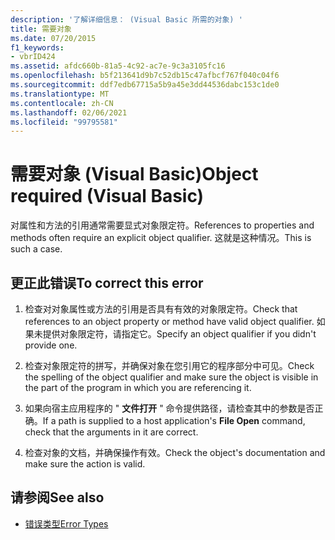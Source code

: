 ```yaml
---
description: '了解详细信息： (Visual Basic 所需的对象) '
title: 需要对象
ms.date: 07/20/2015
f1_keywords:
- vbrID424
ms.assetid: afdc660b-81a5-4c92-ac7e-9c3a3105fc16
ms.openlocfilehash: b5f213641d9b7c52db15c47afbcf767f040c04f6
ms.sourcegitcommit: ddf7edb67715a5b9a45e3dd44536dabc153c1de0
ms.translationtype: MT
ms.contentlocale: zh-CN
ms.lasthandoff: 02/06/2021
ms.locfileid: "99795581"
---
```

# <a name="object-required-visual-basic"></a><span data-ttu-id="99650-103">需要对象 (Visual Basic)</span><span class="sxs-lookup"><span data-stu-id="99650-103">Object required (Visual Basic)</span></span>

<span data-ttu-id="99650-104">对属性和方法的引用通常需要显式对象限定符。</span><span class="sxs-lookup"><span data-stu-id="99650-104">References to properties and methods often require an explicit object qualifier.</span></span> <span data-ttu-id="99650-105">这就是这种情况。</span><span class="sxs-lookup"><span data-stu-id="99650-105">This is such a case.</span></span>  
  
## <a name="to-correct-this-error"></a><span data-ttu-id="99650-106">更正此错误</span><span class="sxs-lookup"><span data-stu-id="99650-106">To correct this error</span></span>  
  
1. <span data-ttu-id="99650-107">检查对对象属性或方法的引用是否具有有效的对象限定符。</span><span class="sxs-lookup"><span data-stu-id="99650-107">Check that references to an object property or method have valid object qualifier.</span></span> <span data-ttu-id="99650-108">如果未提供对象限定符，请指定它。</span><span class="sxs-lookup"><span data-stu-id="99650-108">Specify an object qualifier if you didn't provide one.</span></span>  
  
2. <span data-ttu-id="99650-109">检查对象限定符的拼写，并确保对象在您引用它的程序部分中可见。</span><span class="sxs-lookup"><span data-stu-id="99650-109">Check the spelling of the object qualifier and make sure the object is visible in the part of the program in which you are referencing it.</span></span>  
  
3. <span data-ttu-id="99650-110">如果向宿主应用程序的 " **文件打开** " 命令提供路径，请检查其中的参数是否正确。</span><span class="sxs-lookup"><span data-stu-id="99650-110">If a path is supplied to a host application's **File Open** command, check that the arguments in it are correct.</span></span>  
  
4. <span data-ttu-id="99650-111">检查对象的文档，并确保操作有效。</span><span class="sxs-lookup"><span data-stu-id="99650-111">Check the object's documentation and make sure the action is valid.</span></span>  
  
## <a name="see-also"></a><span data-ttu-id="99650-112">请参阅</span><span class="sxs-lookup"><span data-stu-id="99650-112">See also</span></span>

- [<span data-ttu-id="99650-113">错误类型</span><span class="sxs-lookup"><span data-stu-id="99650-113">Error Types</span></span>](../../programming-guide/language-features/error-types.md)
